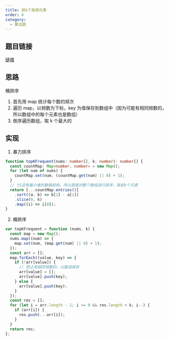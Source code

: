 ```yaml
---
title: 前k个高频元素
order: 6
category:
  - 算法题
---
```


## 题目链接

[链接](https://leetcode.cn/problems/top-k-frequent-elements/)

## 思路

桶排序

1. 首先用 map 统计每个数的频次
2. 遍历 map，以频数为下标，key 为值保存到数组中（因为可能有相同频数的，所以数组中的每个元素也是数组）
3. 倒序遍历数组，取 k 个最大的

## 实现

1. 暴力排序

```ts
function topKFrequent(nums: number[], k: number): number[] {
  const countMap: Map<number, number> = new Map();
  for (let num of nums) {
    countMap.set(num, (countMap.get(num) || 0) + 1);
  }
  // tS没有最小堆的数据结构，所以直接对整个数组进行排序，取前k个元素
  return [...countMap.entries()]
    .sort((a, b) => b[1] - a[1])
    .slice(0, k)
    .map((i) => i[0]);
}
```

2. 桶排序

```js
var topKFrequent = function (nums, k) {
  const map = new Map();
  nums.map((num) => {
    map.set(num, (map.get(num) || 0) + 1);
  });
  const arr = [];
  map.forEach((value, key) => {
    if (!arr[value]) {
      // 防止有相同频数的，以数组保存
      arr[value] = [];
      arr[value].push(key);
    } else {
      arr[value].push(key);
    }
  });
  const res = [];
  for (let i = arr.length - 1; i >= 0 && res.length < k; i--) {
    if (arr[i]) {
      res.push(...arr[i]);
    }
  }
  return res;
};
```
